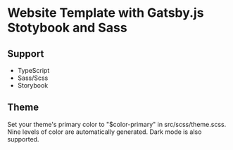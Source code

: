 # Website Template with Gatsby.js Stotybook and Sass

## Support

- TypeScript
- Sass/Scss
- Storybook

## Theme

Set your theme's primary color to "$color-primary" in src/scss/theme.scss.
Nine levels of color are automatically generated.
Dark mode is also supported.
